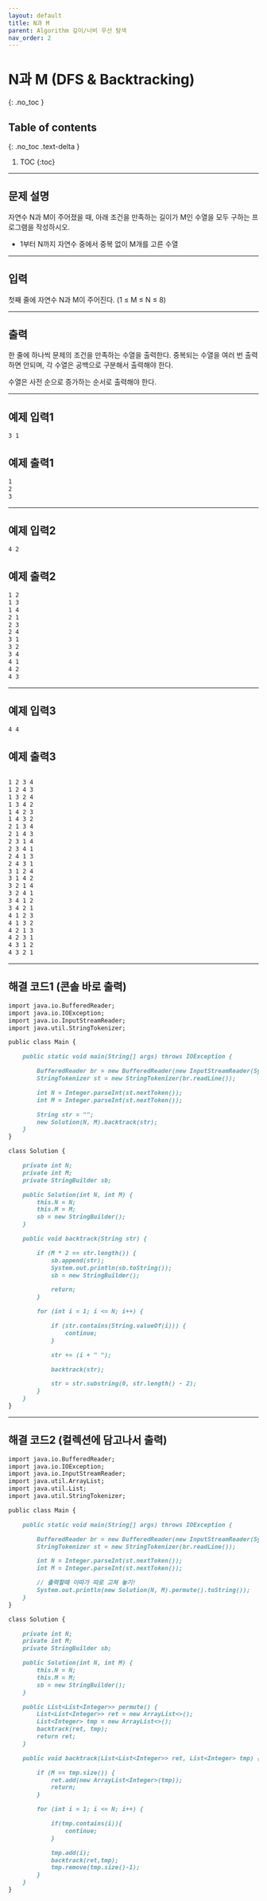 ```yaml
---
layout: default
title: N과 M
parent: Algorithm 깊이/너비 우선 탐색
nav_order: 2
---
```


# N과 M (DFS & Backtracking)

{: .no_toc }

## Table of contents
{: .no_toc .text-delta }

1. TOC
{:toc}

---

## 문제 설명

자연수 N과 M이 주어졌을 때, 아래 조건을 만족하는 길이가 M인 수열을 모두 구하는 프로그램을 작성하시오.  

* 1부터 N까지 자연수 중에서 중복 없이 M개를 고른 수열  

---

## 입력

첫째 줄에 자연수 N과 M이 주어진다. (1 ≤ M ≤ N ≤ 8)  

---

## 출력

한 줄에 하나씩 문제의 조건을 만족하는 수열을 출력한다. 중복되는 수열을 여러 번 출력하면 안되며, 각 수열은 공백으로 구분해서 출력해야 한다.  

수열은 사전 순으로 증가하는 순서로 출력해야 한다.  

---

## 예제 입력1

```markdown
3 1  
```

## 예제 출력1

```markdown
1  
2  
3  
```

---

## 예제 입력2

```markdown
4 2  
```

## 예제 출력2

```markdown
1 2  
1 3  
1 4  
2 1  
2 3  
2 4  
3 1  
3 2  
3 4  
4 1  
4 2  
4 3  
```

---

## 예제 입력3

```markdown
4 4  
```

## 예제 출력3
```markdown

1 2 3 4  
1 2 4 3  
1 3 2 4  
1 3 4 2  
1 4 2 3  
1 4 3 2  
2 1 3 4  
2 1 4 3  
2 3 1 4  
2 3 4 1  
2 4 1 3  
2 4 3 1  
3 1 2 4  
3 1 4 2  
3 2 1 4  
3 2 4 1  
3 4 1 2  
3 4 2 1  
4 1 2 3  
4 1 3 2  
4 2 1 3  
4 2 3 1  
4 3 1 2  
4 3 2 1  
```

---

## 해결 코드1 (콘솔 바로 출력)
```markdown
import java.io.BufferedReader;
import java.io.IOException;
import java.io.InputStreamReader;
import java.util.StringTokenizer;

public class Main {

    public static void main(String[] args) throws IOException {

        BufferedReader br = new BufferedReader(new InputStreamReader(System.in));
        StringTokenizer st = new StringTokenizer(br.readLine());

        int N = Integer.parseInt(st.nextToken());
        int M = Integer.parseInt(st.nextToken());

        String str = "";
        new Solution(N, M).backtrack(str);
    }
}

class Solution {

    private int N;
    private int M;
    private StringBuilder sb;

    public Solution(int N, int M) {
        this.N = N;
        this.M = M;
        sb = new StringBuilder();
    }

    public void backtrack(String str) {

        if (M * 2 == str.length()) {
            sb.append(str);
            System.out.println(sb.toString());
            sb = new StringBuilder();

            return;
        }

        for (int i = 1; i <= N; i++) {

            if (str.contains(String.valueOf(i))) {
                continue;
            }

            str += (i + " ");

            backtrack(str);

            str = str.substring(0, str.length() - 2);
        }
    }
}
```

---

## 해결 코드2 (컬렉션에 담고나서 출력)
```markdown
import java.io.BufferedReader;
import java.io.IOException;
import java.io.InputStreamReader;
import java.util.ArrayList;
import java.util.List;
import java.util.StringTokenizer;

public class Main {

    public static void main(String[] args) throws IOException {

        BufferedReader br = new BufferedReader(new InputStreamReader(System.in));
        StringTokenizer st = new StringTokenizer(br.readLine());

        int N = Integer.parseInt(st.nextToken());
        int M = Integer.parseInt(st.nextToken());

        // 출력할때 이따가 따로 고쳐 놓기!
        System.out.println(new Solution(N, M).permute().toString());
    }
}

class Solution {

    private int N;
    private int M;
    private StringBuilder sb;

    public Solution(int N, int M) {
        this.N = N;
        this.M = M;
        sb = new StringBuilder();
    }

    public List<List<Integer>> permute() {
        List<List<Integer>> ret = new ArrayList<>();
        List<Integer> tmp = new ArrayList<>();
        backtrack(ret, tmp);
        return ret;
    }

    public void backtrack(List<List<Integer>> ret, List<Integer> tmp) {

        if (M == tmp.size()) {
            ret.add(new ArrayList<Integer>(tmp));
            return;
        }

        for (int i = 1; i <= N; i++) {

            if(tmp.contains(i)){
                continue;
            }

            tmp.add(i);
            backtrack(ret,tmp);
            tmp.remove(tmp.size()-1);
        }
    }
}

```